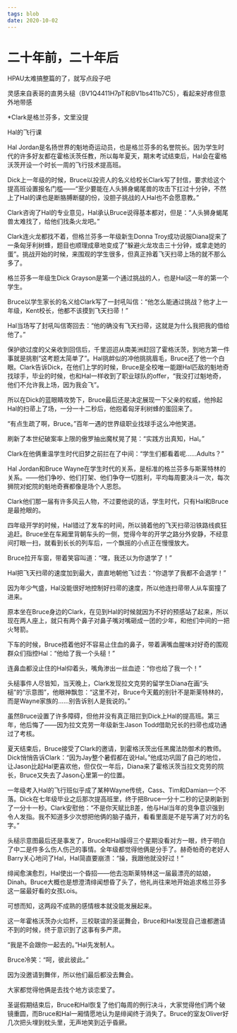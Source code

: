 ```yaml
---
tags: blob
date: 2020-10-02
---
```


# 二十年前，二十年后

HPAU太难搞整篇的了，就写点段子吧

灵感来自表哥的直男头槌（BV1Q4411H7pT和BV1bs411b7C5），看起来好疼但意外地带感



*Clark是格兰芬多，文里没提





Hal的飞行课

Hal Jordan是名扬世界的魁地奇运动员，也是格兰芬多的名誉院长。因为学生时代的许多好友都在霍格沃茨任教，所以每年夏天，期末考试结束后，Hal会在霍格沃茨开设一个时长一周的飞行技术提高班。

Dick上一年级的时候，Bruce以投资人的名义给校长Clark写了封信，要求给这个提高班设置报名门槛——“至少要能在人头狮身蝎尾兽的攻击下扛过十分钟，不然上了Hal的课也是断胳膊断腿的份，没胆子挑战的人Hal也不会愿意教。”

Clark咨询了Hal的专业意见，Hal承认Bruce说得基本都对，但是：“人头狮身蝎尾兽太难找了，给他们找条火龙吧。”

Clark连火龙都找不着，但格兰芬多一年级新生Donna Troy成功说服Diana捉来了一条匈牙利树蜂，题目也顺理成章地变成了“躲避火龙攻击三十分钟，或拿走她的蛋”。挑战开始的时候，来围观的学生很多，但真正拎着飞天扫帚上场的就不那么多了。

格兰芬多一年级生Dick Grayson是第一个通过挑战的人，也是Hal这一年的第一个学生。

Bruce以学生家长的名义给Clark写了一封吼叫信：“他怎么能通过挑战？他才上一年级，Kent校长，他都不该摸到飞天扫帚！”

Hal当场写了封吼叫信寄回去：“他的确没有飞天扫帚，这就是为什么我把我的借给他了。”

保护欲过度的父亲收到回信后，千里迢迢从南美洲赶回了霍格沃茨，到地方第一件事就是挑剔“这考题太简单了”。Hal挑衅似的冲他挑挑眉毛，Bruce还了他一个白眼。Clark告诉Dick，在他们上学的时候，Bruce是全校唯一能跟Hal匹敌的魁地奇找球手，毕业的时候，也和Hal一样收到了职业球队的offer，“我没打过魁地奇，他们不允许我上场，因为我会飞”。

所以在Dick的蓝眼睛攻势下，Bruce最后还是决定展现一下父亲的权威，他拎起Hal的扫帚上了场，一分一十二秒后，他抱着匈牙利树蜂的蛋回来了。

“有点生疏了啊，Bruce。”百年一遇的世界级职业找球手这么冲他笑道。

刷新了本世纪破案率上限的傲罗抽出魔杖晃了晃：“实践方出真知，Hal。”

Clark在他俩重温学生时代旧梦之前拦在了中间：“学生们都看着呢……Adults？”





Hal Jordan和Bruce Wayne在学生时代的关系，是标准的格兰芬多与斯莱特林的关系。——他们争吵、他们打架、他们争夺一切胜利，平均每周要决斗一次，每次狮院对蛇院的魁地奇赛都像是场个人恩怨。

Clark他们那一届有许多风云人物，不过要他说的话，学生时代，只有Hal和Bruce是最抢眼的。

四年级开学的时候，Hal错过了发车的时间，所以骑着他的飞天扫帚沿铁路线疯狂追赶。Bruce坐在车厢里背朝车头的一侧，觉得今年的开学之路分外安静，不经意间打眼一扫，就看到长长的列车后，一个飘摇的小点正在慢慢放大。

Bruce拉开车窗，带着笑容叫道：“嘿，我还以为你退学了！”

Hal把飞天扫帚的速度加到最大，直直地朝他飞过去：“你退学了我都不会退学！”

因为年少气盛，Hal没能很好地控制好扫帚的速度，所以他连扫帚带人从车窗撞了进来。

原本坐在Bruce身边的Clark，在见到Hal的时候就因为不好的预感站了起来，所以现在两人座上，就只有两个鼻子对鼻子嘴对嘴砸成一团的少年，和他们中间的一把火弩箭。

下车的时候，Bruce捂着他好不容易止住血的鼻子，带着满嘴血腥味对好奇的围观群众们指控Hal：“他给了我一个头槌！”

连鼻血都没止住的Hal仰着头，嘴角渗出一丝血迹：“你也给了我一个！”

头槌事件人尽皆知，当天晚上，Clark发现拉文克劳的留学生Diana在画“头槌”的“示意图”，他眼神飘忽：“这里不对，Bruce今天戴的别针不是斯莱特林的，而是Wayne家族的……别告诉别人是我说的。”





虽然Bruce设置了许多障碍，但他并没有真正阻拦到Dick上Hal的提高班。第三年，他后悔了——因为拉文克劳一年级新生Jason Todd借助兄长的扫帚也成功通过了考核。

夏天结束后，Bruce接受了Clark的邀请，到霍格沃茨出任黑魔法防御术的教师。Dick悄悄告诉Clark：“因为Jay整个暑假都在说Hal。”他成功巩固了自己的地位，让Jason比起Hal更喜欢他，但仅仅一年后，Diana来了霍格沃茨当拉文克劳的院长，Bruce又失去了Jason心里第一的位置。

一年级考入Hal的飞行班似乎成了某种Wayne传统，Cass、Tim和Damian一个不落。Dick在七年级毕业之后那次提高班里，终于把Bruce一分十二秒的记录刷新到了一分十一秒。Clark安慰他：“不是你天赋比B差，他与Hal当年的竞争意识强到令人发指。我不知道多少次想把他俩的脑子撬开，看看里面是不是写满了对方的名字。”





头槌示意图最后还是事发了，Bruce和Hal臊得三个星期没看对方一眼，终于明白了中二是件多么伤人伤己的事情。全年级都觉得他俩是分手了。赫奇帕奇的老好人Barry关心地问了Hal，Hal简直要崩溃：“操，我跟他就没好过！”

绯闻愈演愈烈，Hal使出一个昏招——他去泡斯莱特林这一届最漂亮的姑娘，Dinah。Bruce大概也是想澄清绯闻想昏了头了，他礼尚往来地开始追求格兰芬多这一届最好看的女孩Lois。

可想而知，这两段不成熟的感情根本就没能发展起来。

这一年霍格沃茨办火焰杯，三校联谊的圣诞舞会，Bruce和Hal发现自己谁都邀请不到的时候，终于意识到了这事有多严肃。

“我是不会跟你一起去的。”Hal先发制人。

Bruce冷笑：“呵，彼此彼此。”

因为没邀请到舞伴，所以他们最后都没去舞会。

大家都觉得他俩是去找个地方谈恋爱了。

圣诞假期结束后，Bruce和Hal恢复了他们每周的例行决斗，大家觉得他们两个破镜重圆，而Bruce和Hal一厢情愿地认为是绯闻终于消失了。Bruce的室友Oliver好几次把头埋到枕头里，无声地笑到近乎昏厥。
